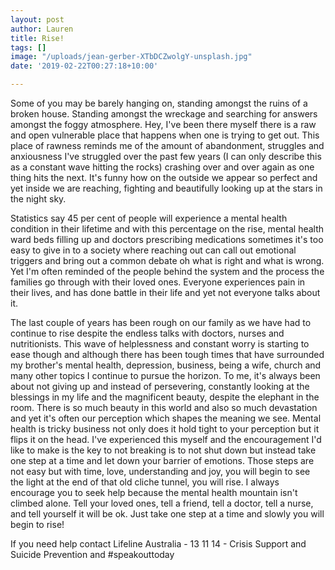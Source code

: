 ```yaml
---
layout: post
author: Lauren
title: Rise!
tags: []
image: "/uploads/jean-gerber-XTbDCZwolgY-unsplash.jpg"
date: '2019-02-22T00:27:18+10:00'

---
```

Some of you may be barely hanging on, standing amongst the ruins of a broken house. Standing amongst the wreckage and searching for answers amongst the foggy atmosphere. Hey, I've been there myself there is a raw and open vulnerable place that happens when one is trying to get out. This place of rawness reminds me of the amount of abandonment, struggles and anxiousness I've struggled over the past few years (I can only describe this as a constant wave hitting the rocks) crashing over and over again as one thing hits the next. It's funny how on the outside we appear so perfect and yet inside we are reaching, fighting and beautifully looking up at the stars in the night sky.

Statistics say 45 per cent of people will experience a mental health condition in their lifetime and with this percentage on the rise, mental health ward beds filling up and doctors prescribing medications sometimes it's too easy to give in to a society where reaching out can call out emotional triggers and bring out a common debate oh what is right and what is wrong. Yet I'm often reminded of the people behind the system and the process the families go through with their loved ones. Everyone experiences pain in their lives, and has done battle in their life and yet not everyone talks about it.

The last couple of years has been rough on our family as we have had to continue to rise despite the endless talks with doctors, nurses and nutritionists. This wave of helplessness and constant worry is starting to ease though and although there has been tough times that have surrounded my brother's mental health, depression, business, being a wife, church and many other topics I continue to pursue the horizon. To me, it's always been about not giving up and instead of persevering, constantly looking at the blessings in my life and the magnificent beauty, despite the elephant in the room.  There is so much beauty in this world and also so much devastation and yet it's often our perception which shapes the meaning we see. Mental health is tricky business not only does it hold tight to your perception but it flips it on the head. I've experienced this myself and the encouragement I'd like to make is the key to not breaking is to not shut down but instead take one step at a time and let down your barrier of emotions. Those steps are not easy but with time, love, understanding and joy, you will begin to see the light at the end of that old cliche tunnel, you will rise. I always encourage you to seek help because the mental health mountain isn't climbed alone. Tell your loved ones, tell a friend, tell a doctor, tell a nurse, and tell yourself it will be ok. Just take one step at a time and slowly you will begin to rise! 

If you need help contact Lifeline Australia - 13 11 14 - Crisis Support and Suicide Prevention and #speakouttoday